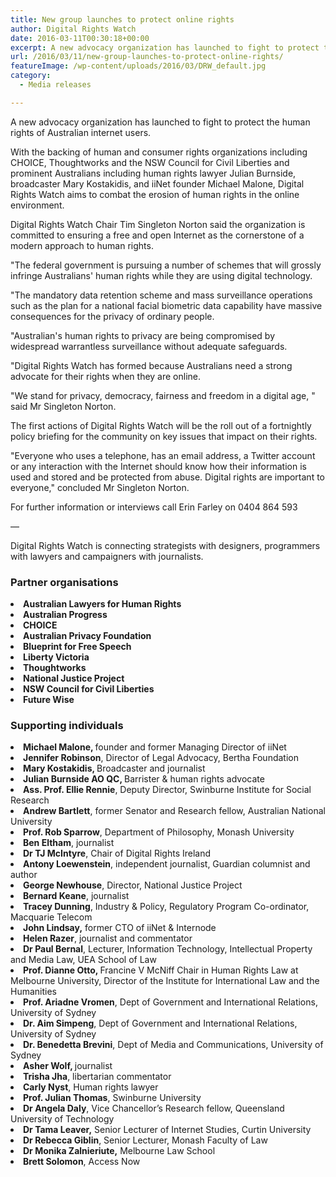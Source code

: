 ```yaml
---
title: New group launches to protect online rights
author: Digital Rights Watch
date: 2016-03-11T00:30:18+00:00
excerpt: A new advocacy organization has launched to fight to protect the human rights of Australian internet users.
url: /2016/03/11/new-group-launches-to-protect-online-rights/
featureImage: /wp-content/uploads/2016/03/DRW_default.jpg
category:
  - Media releases

---
```

A new advocacy organization has launched to fight to protect the human rights of Australian internet users.

With the backing of human and consumer rights organizations including CHOICE, Thoughtworks and the NSW Council for Civil Liberties and prominent Australians including human rights lawyer Julian Burnside, broadcaster Mary Kostakidis, and iiNet founder Michael Malone, Digital Rights Watch aims to combat the erosion of human rights in the online environment.

Digital Rights Watch Chair Tim Singleton Norton said the organization is committed to ensuring a free and open Internet as the cornerstone of a modern approach to human rights.

"The federal government is pursuing a number of schemes that will grossly infringe Australians' human rights while they are using digital technology.

"The mandatory data retention scheme and mass surveillance operations such as the plan for a national facial biometric data capability have massive consequences for the privacy of ordinary people.

"Australian's human rights to privacy are being compromised by widespread warrantless surveillance without adequate safeguards.

"Digital Rights Watch has formed because Australians need a strong advocate for their rights when they are online.

"We stand for privacy, democracy, fairness and freedom in a digital age, " said Mr Singleton Norton.

The first actions of Digital Rights Watch will be the roll out of a fortnightly policy briefing for the community on key issues that impact on their rights.

"Everyone who uses a telephone, has an email address, a Twitter account or any interaction with the Internet should know how their information is used and stored and be protected from abuse. Digital rights are important to everyone," concluded Mr Singleton Norton.

For further information or interviews call Erin Farley on 0404 864 593

&#8212;

Digital Rights Watch is connecting strategists with designers, programmers with lawyers and campaigners with journalists.

### **Partner organisations**

<li class="p1">
  <b>Australian Lawyers for Human Rights</b>
</li>
<li class="p1">
  <b>Australian Progress</b>
</li>
<li class="p1">
  <b>CHOICE</b>
</li>
<li class="p1">
  <b>Australian Privacy Foundation</b>
</li>
<li class="p1">
  <b>Blueprint for Free Speech</b>
</li>
<li class="p1">
  <b>Liberty Victoria</b>
</li>
<li class="p1">
  <b>Thoughtworks</b>
</li>
<li class="p1">
  <b>National Justice Project</b>
</li>
<li class="p1">
  <b>NSW Council for Civil Liberties</b>
</li>
<li class="p1">
  <b>Future Wise</b>
</li>

### **Supporting individuals**

<li class="p1">
  <b>Michael Malone, </b>founder and former Managing Director of iiNet
</li>
<li class="p1">
  <b>Jennifer Robinson</b>, Director of Legal Advocacy, Bertha Foundation
</li>
<li class="p1">
  <b>Mary Kostakidis, </b>Broadcaster and journalist
</li>
<li class="p1">
  <b>Julian Burnside AO QC, </b>Barrister & human rights advocate
</li>
<li class="p1">
  <b>Ass. Prof. Ellie Rennie</b>, Deputy Director, Swinburne Institute for Social Research
</li>
<li class="p1">
  <b>Andrew Bartlett</b>, former Senator and Research fellow, Australian National University
</li>
<li class="p1">
  <b>Prof. Rob Sparrow</b>, Department of Philosophy, Monash University
</li>
<li class="p1">
  <b>Ben Eltham</b>, journalist
</li>
<li class="p1">
  <b>Dr TJ McIntyre</b>, Chair of Digital Rights Ireland
</li>
<li class="p1">
  <b>Antony Loewenstein</b>, independent journalist, Guardian columnist and author
</li>
<li class="p1">
  <b>George Newhouse</b>, Director, National Justice Project
</li>
<li class="p1">
  <b>Bernard Keane</b>, journalist
</li>
<li class="p1">
  <b>Tracey Dunning</b>, Industry & Policy, Regulatory Program Co-ordinator, Macquarie Telecom
</li>
<li class="p1">
  <b>John Lindsay,</b> former CTO of iiNet & Internode
</li>
<li class="p1">
  <b>Helen Razer</b>, journalist and commentator
</li>
<li class="p1">
  <span class="s1"><b>Dr Paul Bernal</b>, Lecturer, Information Technology, Intellectual Property and Media Law, UEA School of Law</span>
</li>
<li class="p1">
  <b>Prof. Dianne Otto, </b>Francine V McNiff Chair in Human Rights Law at Melbourne University, Director of the Institute for International Law and the Humanities
</li>
<li class="p1">
  <b>Prof. Ariadne Vromen</b>, Dept of Government and International Relations, University of Sydney
</li>
<li class="p1">
  <b>Dr. Aim Simpeng</b>, Dept of Government and International Relations, University of Sydney
</li>
<li class="p1">
  <b>Dr. Benedetta Brevini</b>, Dept of Media and Communications, University of Sydney
</li>
<li class="p1">
  <b>Asher Wolf, </b>journalist
</li>
<li class="p1">
  <b>Trisha Jha</b>, libertarian commentator
</li>
<li class="p1">
  <b>Carly Nyst</b>, Human rights lawyer
</li>
<li class="p1">
  <b>Prof. Julian Thomas</b>, Swinburne University
</li>
<li class="p1">
  <b>Dr Angela Daly</b>, Vice Chancellor&#8217;s Research fellow, Queensland University of Technology
</li>
<li class="p1">
  <b>Dr Tama Leaver,</b> Senior Lecturer of Internet Studies, Curtin University
</li>
<li class="p1">
  <b>Dr Rebecca Giblin</b>, Senior Lecturer, Monash Faculty of Law
</li>
<li class="p1">
  <b>Dr Monika Zalnieriute,</b> Melbourne Law School
</li>
<li class="p1">
  <b>Brett Solomon</b>, Access Now
</li>
